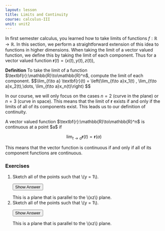 ```yaml
---
layout: lesson
title: Limits and Continuity
course: calculus-III
unit: unit2
---
```


In first semester calculus, you learned how to take limits of functions $f : \mathbb{R}\to \mathbb{R}$. In this section, we perform a straightforward extension of this idea to functions in higher dimensions.  When taking the limit of a vector valued function, we define this by taking the limit of each component. Thus for a vector valued function $\textbf{r}(t) = (x(t),y(t),z(t))$,

<div class="definition">
<b>Definition</b> To take the limit of a function $\textbf{r}:\mathbb{R}\to\mathbb{R}^n$, compute the limit of each component.
    $$\lim_{t\to a} \textbf{r}(t) = \left(\lim_{t\to a}x_1(t) , \lim_{t\to a}x_2(t),\dots, \lim_{t\to a}x_n(t)\right) $$
</div>

In our course, we will only focus on the cases $n=2$ (curve in the plane) or $n = 3$ (curve in space). This means that the limit of $\textbf{r}$ exists if and only if the limits of all of its components exist. This leads us to our definition of continuity. 

<div class="definition">
A vector valued function $\textbf{r}:\mathbb{R}\to\mathbb{R}^n$ is continuous at a point $a$ if 

$$ \lim_{t\to a}\textbf{r}(t) = \textbf{r}(a)$$
</div>

This means that the vector function is continuous if and only if all of its component functions are continuous. 



<!---
### Epsilon-Delta Definition*

Although I said earlier that we define the limit of a vector function by taking the limit of each component, this is not technically true. The actual definition is the following. We say that 

$$\lim_{t\to a} \textbf{r}(t) = \textbf{R}$$ 

if for every \\(\epsilon > 0\\), there exists some \\(\delta > 0\\) such that \\(\\|\textbf{r}(t) - \textbf{R}\\| < \epsilon \\) whenever \\(\|t - a\| < \delta\\). This actually implies the above definition of componentwise limit taking. Let us now show that.

#### Theorem
For a vector valued function \\(\textbf{r}(t) = (x(t),y(t),z(t))\\), 

$$\lim_{t\to a} \textbf{r}(t) = \left(\lim_{t\to a}x(t) , \lim_{t\to a}y(t), \lim_{t\to a}z(t)\right) $$

#### Proof

<button onclick="myFunction('answer')" class="answerButton">Show Answer</button>

<div  id="answer" class="answer">
\(x\)
</div>
--->




### Exercises

<ol>
<li> <div> Sketch all of the points such that \(y = 1\). </div>

<button onclick="myFunction('answer2')" class="answerButton">Show Answer</button>
<div  id="answer2" class="answer">
This is a plane that is parallel to the \(xz\) plane. 
</div> </li>
<li> <div> Sketch all of the points such that \(y = 1\). </div>

<button onclick="myFunction('answer2')" class="answerButton">Show Answer</button>
<div  id="answer2" class="answer">
This is a plane that is parallel to the \(xz\) plane. 
</div> </li>
</ol>






